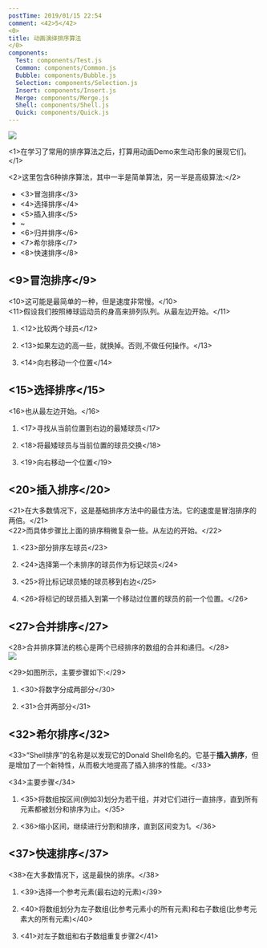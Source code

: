 ```yaml
---
postTime: 2019/01/15 22:54
comment: <42>5</42>
<0>
title: 动画演绎排序算法
</0>
components:
  Test: components/Test.js
  Common: components/Common.js
  Bubble: components/Bubble.js
  Selection: components/Selection.js
  Insert: components/Insert.js
  Merge: components/Merge.js
  Shell: components/Shell.js
  Quick: components/Quick.js
---
```

<Common />

![](https://terry-su.github.io/BlogCDN/images/simpson-evolution.jpg)    

<1>在学习了常用的排序算法之后，打算用动画Demo来生动形象的展现它们。</1>

<2>这里包含6种排序算法，其中一半是简单算法，另一半是高级算法:</2>
* <3>冒泡排序</3>
* <4>选择排序</4>
* <5>插入排序</5>
* ~
* <6>归并排序</6>
* <7>希尔排序</7>
* <8>快速排序</8>



## <9>冒泡排序</9>
<10>这可能是最简单的一种，但是速度非常慢。</10>  
<11>假设我们按照棒球运动员的身高来排列队列。从最左边开始。</11>

1. <12>比较两个球员</12> 

2. <13>如果左边的高一些，就换掉。否则,不做任何操作。</13>

3. <14>向右移动一个位置</14>

<Bubble />


## <15>选择排序</15>
<16>也从最左边开始。</16>

1. <17>寻找从当前位置到右边的最矮球员</17>

2. <18>将最矮球员与当前位置的球员交换</18>

3. <19>向右移动一个位置</19>


<Selection />


## <20>插入排序</20>
<21>在大多数情况下，这是基础排序方法中的最佳方法。它的速度是冒泡排序的两倍。</21>  
<22>而具体步骤比上面的排序稍微复杂一些。从左边的开始。</22>

1. <23>部分排序左球员</23>

2. <24>选择第一个未排序的球员作为标记球员</24>

3. <25>将比标记球员矮的球员移到右边</25>

4. <26>将标记的球员插入到第一个移动过位置的球员的前一个位置。</26>

<Insert />





## <27>合并排序</27>
<28>合并排序算法的核心是两个已经排序的数组的合并和递归。</28>  
![](https://upload.wikimedia.org/wikipedia/commons/thumb/e/e6/Merge_sort_algorithm_diagram.svg/800px-Merge_sort_algorithm_diagram.svg.png)

<29>如图所示，主要步骤如下:</29>

1. <30>将数字分成两部分</30>

2. <31>合并两部分</31>

<Merge />

## <32>希尔排序</32>
<33>“Shell排序”的名称是以发现它的Donald Shell命名的。它基于**插入排序**，但是增加了一个新特性，从而极大地提高了插入排序的性能。</33>  

<34>主要步骤</34>

1. <35>将数组按区间(例如3)划分为若干组，并对它们进行一直排序，直到所有元素都被划分和排序为止。</35>

2. <36>缩小区间，继续进行分割和排序，直到区间变为1。</36>

<Shell />



## <37>快速排序</37>
<38>在大多数情况下，这是最快的排序。</38>

1. <39>选择一个参考元素(最右边的元素)</39>

2. <40>将数组划分为左子数组(比参考元素小的所有元素)和右子数组(比参考元素大的所有元素)</40>

3. <41>对左子数组和右子数组重复步骤2</41>

<Quick />